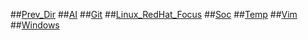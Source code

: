 ##[Prev_Dir](../../)
##[AI](/mnt/e/Troy/web/komquest.github.io//cookbook/AI)
##[Git](/mnt/e/Troy/web/komquest.github.io//cookbook/Git)
##[Linux_RedHat_Focus](/mnt/e/Troy/web/komquest.github.io//cookbook/Linux_RedHat_Focus)
##[Soc](/mnt/e/Troy/web/komquest.github.io//cookbook/Soc)
##[Temp](/mnt/e/Troy/web/komquest.github.io//cookbook/Temp)
##[Vim](/mnt/e/Troy/web/komquest.github.io//cookbook/Vim)
##[Windows](/mnt/e/Troy/web/komquest.github.io//cookbook/Windows)
